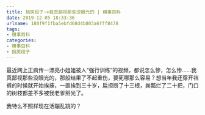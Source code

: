 ```yaml
---
title: 搞笑段子->我真鄙视那些没眼光的 | 糗事百科
date: 2019-12-05 18:33:36
urlname: 180f9f1fba5ebfd68d4b803a6fff8478
tags: 
- 糗事百科
categories:
- 糗事百科
- 搞笑段子
---
```

最近网上正疯传一漂亮小姐姐被人“强行训练”的视频，都说怎么惨，怎么惨……我真鄙视那些没眼光的，那般结果了不起重伤，要死哪那么容易？想当年我还穿开裆裤的时候就开始挨揍，一直挨到三十岁，扁担断了十三根，粪瓢烂了二十把，门口的树枝都差不多被我老爹掰光了。

我特么不照样现在活蹦乱跳的？


